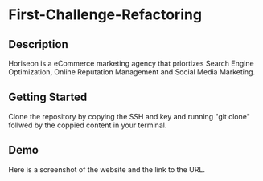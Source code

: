# First-Challenge-Refactoring
## Description
Horiseon is a eCommerce marketing agency that priortizes Search Engine Optimization, Online Reputation Management and Social Media Marketing.

## Getting Started
Clone the repository by copying the SSH and key and running "git clone" follwed by the coppied content in your terminal.

## Demo
Here is a screenshot of the website and the link to the URL.
